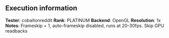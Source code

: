 ## Execution information

**Tester**: cobaltonreddit
**Rank**: PLATINUM
**Backend**: OpenGL
**Resolution**: 1x
**Notes**: Frameskip = 1, auto-frameskip disabled, runs at 20-30fps. Skip GPU readbacks